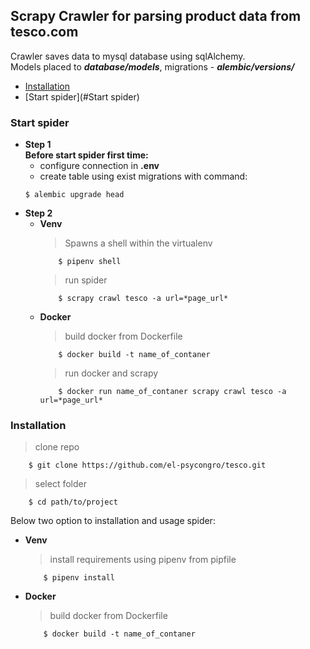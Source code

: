 ## Scrapy Crawler for parsing product data from tesco.com

Crawler saves data to mysql database using sqlAlchemy.<br>
Models placed to <i><b>database/models</b></i>, migrations - <i><b>alembic/versions/</b></i>

- [Installation](#installation)
- [Start spider](#Start spider)

### Start spider
- **Step 1**
    <br><b>Before start spider first time:</b>
    - configure connection in  <b>.env</b> 
    - create table using exist migrations with command:
    ```shell
    $ alembic upgrade head
    ```
- **Step 2**
    - **Venv**
        > Spawns a shell within the virtualenv
        ```shell 
            $ pipenv shell
        ```
        >run spider
        ```shell
            $ scrapy crawl tesco -a url=*page_url* 
        ```
    - **Docker**
        > build docker from Dockerfile
        ```shell 
            $ docker build -t name_of_contaner
        ```
        > run docker and scrapy
        ```shell 
            $ docker run name_of_contaner scrapy crawl tesco -a url=*page_url*
        ```
    
### Installation

>clone repo
```shell 
    $ git clone https://github.com/el-psycongro/tesco.git  
```
>select folder 
```shell 
    $ cd path/to/project  
```
Below two option to installation and usage spider:
- **Venv**
    > install requirements using pipenv from pipfile
    ```shell 
        $ pipenv install
    ```
- **Docker**
    > build docker from Dockerfile
    ```shell 
        $ docker build -t name_of_contaner
    ```